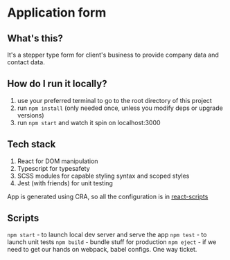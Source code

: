 # Application form

## What's this?
It's a stepper type form for client's business to provide company data and contact data.

## How do I run it locally?
1) use your preferred terminal to go to the root directory of this project
2) run `npm install` (only needed once, unless you modify deps or upgrade versions)
3) run `npm start` and watch it spin on localhost:3000

## Tech stack
1) React for DOM manipulation
2) Typescript for typesafety
3) SCSS modules for capable styling syntax and scoped styles
4) Jest (with friends) for unit testing

App is generated using CRA, so all the configuration is in [react-scripts](https://github.com/facebook/create-react-app/tree/main/packages/react-scripts)

## Scripts
`npm start` - to launch local dev server and serve the app
`npm test` - to launch unit tests
`npm build` - bundle stuff for production
`npm eject` - if we need to get our hands on webpack, babel configs. One way ticket.